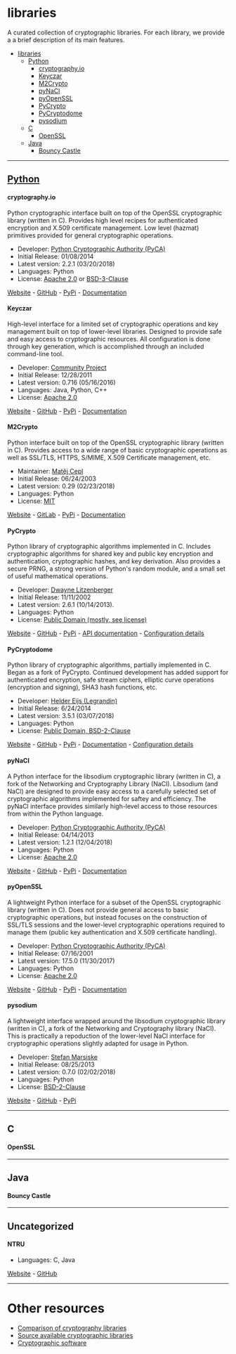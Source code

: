 # libraries

A curated collection of cryptographic libraries. For each library, we provide a
a brief description of its main features.

- [libraries](#libraries)
    - [Python](#python)
        - [cryptography.io](#cryptographyio)
        - [Keyczar](#keyczar)
        - [M2Crypto](#m2crypto)
        - [pyNaCl](#pynacl)
        - [pyOpenSSL](#pyopenssl)
        - [PyCrypto](#pycrypto)
        - [PyCryptodome](#pycryptodome)
        - [pysodium](#pysodium)
    - [C](#c)
        - [OpenSSL](#openssl)
    - [Java](#java)
        - [Bouncy Castle](#bouncycastle)

------

## [Python](Python/)

#### cryptography.io

Python cryptographic interface built on top of the OpenSSL cryptographic library
(written in C). Provides high level recipes for authenticated encryption and
X.509 certificate management. Low level (hazmat) primitives provided for general
cryptographic operations.

- Developer: [Python Cryptographic Authority (PyCA)](https://github.com/orgs/pyca/people)
- Initial Release: 01/08/2014
- Latest version: 2.2.1 (03/20/2018)
- Languages: Python
- License: [Apache 2.0](http://apache.org/licenses/LICENSE-2.0) or
           [BSD-3-Clause](https://opensource.org/licenses/BSD-3-Clause)

[Website](https://cryptography.io/en/latest/) -
[GitHub](https://github.com/pyca/cryptography) -
[PyPi](https://pypi.python.org/pypi/cryptography/) -
[Documentation](https://cryptography.io/en/latest/)

#### Keyczar

High-level interface for a limited set of cryptographic operations and key
management built on top of lower-level libraries. Designed to provide safe and
easy access to cryptographic resources. All configuration is done through key
generation, which is accomplished through an included command-line tool.

- Developer: [Community Project](https://github.com/google/keyczar/wiki/Contributors)
- Initial Release: 12/28/2011
- Latest version: 0.716 (05/16/2016)
- Languages: Java, Python, C++
- License: [Apache 2.0](http://apache.org/licenses/LICENSE-2.0)

[Website](http://www.keyczar.org/) -
[GitHub](https://github.com/google/keyczar) -
[PyPi](https://pypi.python.org/pypi/python-keyczar) -
[Documentation](https://github.com/google/keyczar/wiki)

#### M2Crypto

Python interface built on top of the OpenSSL cryptographic library (written in
C). Provides access to a wide range of basic cryptographic operations as well
as SSL/TLS, HTTPS, S/MIME, X.509 Certificate management, etc. 

- Maintainer: [Matěj Cepl](https://matej.ceplovi.cz/)
- Initial Release: 06/24/2003
- Latest version: 0.29 (02/23/2018)
- Languages: Python
- License: [MIT](https://gitlab.com/m2crypto/m2crypto/blob/master/LICENCE)

[Website](https://gitlab.com/m2crypto/m2crypto) -
[GitLab](https://gitlab.com/m2crypto/m2crypto) -
[PyPi](https://pypi.python.org/pypi/M2Crypto) -
[Documentation](https://m2crypto.readthedocs.io/en/latest/)

#### PyCrypto 

Python library of cryptographic algorithms implemented in C.
Includes cryptographic algorithms for shared key and public key 
encryption and authentication, cryptographic hashes, and key derivation. 
Also provides a secure PRNG, a strong version of Python's random
module, and a small set of useful mathematical operations.

- Developer: [Dwayne Litzenberger](https://www.dlitz.net/)
- Initial Release: 11/11/2002
- Latest version: 2.6.1 (10/14/2013).
- Languages: Python
- License: [Public Domain (mostly, see license)](https://github.com/dlitz/pycrypto/blob/master/COPYRIGHT)

[Website](https://www.dlitz.net/software/pycrypto/) -
[GitHub](https://github.com/dlitz/pycrypto) -
[PyPi](https://pypi.python.org/pypi/pycrypto/2.6.1) -
[API documentation](https://www.dlitz.net/software/pycrypto/api/current/) -
[Configuration details](Python/PyCrypto.config)

#### PyCryptodome

Python library of cryptographic algorithms, partially implemented in C. Began as
a fork of PyCrypto. Continued development has added support for authenticated
encryption, safe stream ciphers, elliptic curve operations (encryption and
signing), SHA3 hash functions, etc.

- Developer: [Helder Eijs (Legrandin)](https://github.com/Legrandin)
- Initial Release: 6/24/2014
- Latest version: 3.5.1 (03/07/2018)
- Languages: Python
- License: [Public Domain, BSD-2-Clause](https://github.com/Legrandin/pycryptodome/blob/master/LICENSE.rst)

[Website](https://www.pycryptodome.org/en/latest/) -
[GitHub](https://github.com/Legrandin/pycryptodome) -
[PyPi](https://pypi.python.org/pypi/pycryptodomex) -
[Documentation](https://pycryptodome.readthedocs.io/en/latest/) -
[Configuration details](Python/PyCryptodome.config)

#### pyNaCl

A Python interface for the libsodium cryptographic library (written in C), a
fork of the Networking and Cryptography Library (NaCl). Libsodium (and NaCl) are
designed to provide easy access to a carefully selected set of cryptographic
algorithms implemented for saftey and efficiency. The pyNaCl interface provides
similarly high-level access to those resources from within the Python language.

- Developer: [Python Cryptographic Authority (PyCA)](https://github.com/orgs/pyca/people)
- Initial Release: 04/14/2013
- Latest version: 1.2.1 (12/04/2018)
- Languages: Python
- License: [Apache 2.0](https://github.com/pyca/pynacl/blob/master/LICENSE)

[Website](https://pynacl.readthedocs.io/en/stable/) -
[GitHub](https://github.com/pyca/pynacl) -
[PyPi](https://pypi.python.org/pypi/PyNaCl/) -
[Documentation](https://pynacl.readthedocs.io/en/stable/)

#### pyOpenSSL

A lightweight Python interface for a subset of the OpenSSL cryptographic
library (written in C). Does not provide general access to basic cryptographic
operations, but instead focuses on the construction of SSL/TLS sessions and the
lower-level cryptographic operations required to manage them (public key 
authentication and X.509 certificate handling).

- Developer: [Python Cryptographic Authority (PyCA)](https://github.com/orgs/pyca/people)
- Initial Release: 07/16/2001
- Latest version: 17.5.0 (11/30/2017)
- Languages: Python
- License: [Apache 2.0](https://github.com/pyca/pyopenssl/blob/master/LICENSE)

[Website](https://pyopenssl.org/en/stable/) -
[GitHub](https://github.com/pyca/pyopenssl) -
[PyPi](https://pypi.python.org/pypi/pyOpenSSL) -
[Documentation](https://pyopenssl.org/en/stable/)

#### pysodium

A lightweight interface wrapped around the libsodium cryptographic library
(written in C), a fork of the Networking and Cryptography library (NaCl). This
is practically a repoduction of the lower-level NaCl interface for cryptographic
operations slightly adapted for usage in Python.

- Developer: [Stefan Marsiske](https://www.ctrlc.hu/~stef/blog/)
- Initial Release: 08/25/2013
- Latest version: 0.7.0 (02/02/2018)
- Languages: Python
- License: [BSD-2-Clause](https://github.com/stef/pysodium/blob/master/pysodium/__init__.py)

[Website](https://github.com/stef/pysodium) -
[GitHub](https://github.com/stef/pysodium) -
[PyPi](https://pypi.python.org/pypi/pysodium)

------

## C

#### OpenSSL

------

## Java

#### Bouncy Castle

------

## Uncategorized

#### NTRU

- Languages: C, Java

[Website](https://www.onboardsecurity.com/products/ntru-crypto) -
[GitHub](https://github.com/NTRUOpenSourceProject/ntru-crypto)

------

# Other resources

- [Comparison of cryptography libraries](https://en.wikipedia.org/wiki/Comparison_of_cryptography_libraries)
- [Source available cryptographic libraries](https://adam.shostack.org/crypto/index.html)
- [Cryptographic software](https://en.wikipedia.org/wiki/Category:Cryptographic_software)
